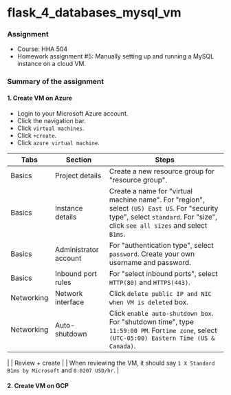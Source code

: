# flask_4_databases_mysql_vm

### Assignment
- Course: HHA 504
- Homework assignment #5: Manually setting up and running a MySQL instance on a cloud VM.
  
### Summary of the assignment

#### 1. Create VM on Azure
- Login to your Microsoft Azure account.
- Click the navigation bar.
- Click `virtual machines`.
- Click `+create`.
- Click `azure virtual machine`.

| Tabs | Section | Steps |
| --- | --- | --- | 
| Basics | Project details | Create a new resource group for "resource group". |
| Basics | Instance details | Create a name for "virtual machine name". For "region", select `(US) East US`. For "security type", select `standard`. For "size", click `see all sizes` and select `B1ms`. |
| Basics | Administrator account | For "authentication type", select `password`. Create your own username and password. |
| Basics | Inbound port rules | For "select inbound ports", select `HTTP(80)` and `HTTPS(443)`. |
| Networking | Network interface | Click `delete public IP and NIC when VM is deleted` box. |
| Networking | Auto-shutdown | Click `enable auto-shutdown box`. For "shutdown time", type `11:59:00 PM`. For`time zone`, select `(UTC-05:00) Eastern Time (US & Canada)`. 
|
| Review + create | | When reviewing the VM, it should say `1 X Standard B1ms by Microsoft` and `0.0207 USD/hr`. |

#### 2. Create VM on GCP

